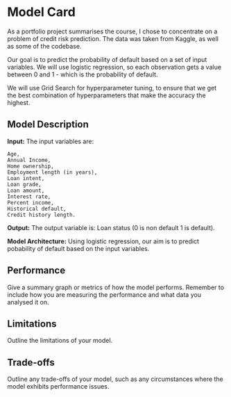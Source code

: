# Model Card

As a portfolio project summarises the course, I chose to concentrate on a problem of credit risk prediction. The data was taken from Kaggle, as well as some of the codebase.

Our goal is to predict the probability of default based on a set of input variables. We will use logistic regression, so each observation gets a value between 0 and 1 - which is the probability of default.

We will use Grid Search for hyperparameter tuning, to ensure that we get the best combination of hyperparameters that make the accuracy the highest.

## Model Description

**Input:** The input variables are: 


	Age,
	Annual Income,
	Home ownership,
	Employment length (in years),
	Loan intent,
	Loan grade,
	Loan amount,
	Interest rate,
	Percent income,
	Historical default,
	Credit history length.

**Output:** The output variable is: Loan status (0 is non default 1 is default).

**Model Architecture:** Using logistic regression, our aim is to predict pobability of default based on the input variables. 

## Performance

Give a summary graph or metrics of how the model performs. Remember to include how you are measuring the performance and what data you analysed it on. 

## Limitations

Outline the limitations of your model.

## Trade-offs

Outline any trade-offs of your model, such as any circumstances where the model exhibits performance issues. 
